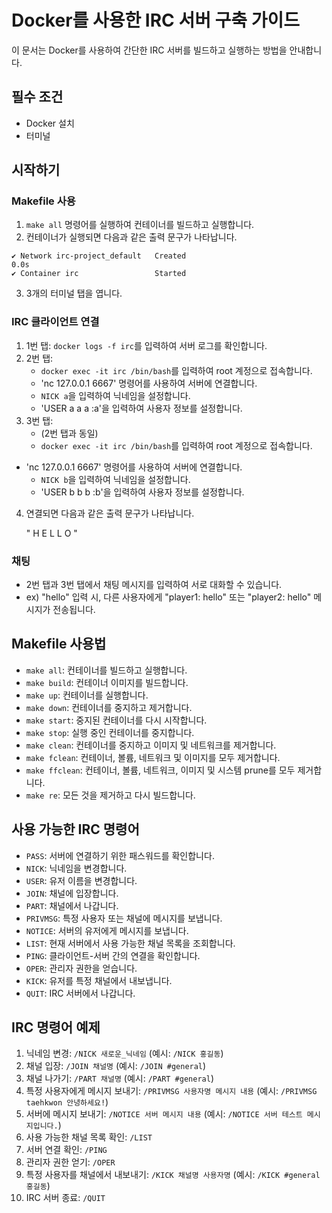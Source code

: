 # Docker를 사용한 IRC 서버 구축 가이드

이 문서는 Docker를 사용하여 간단한 IRC 서버를 빌드하고 실행하는 방법을 안내합니다.

## 필수 조건
- Docker 설치
- 터미널

## 시작하기
### Makefile 사용
1. `make all` 명령어를 실행하여 컨테이너를 빌드하고 실행합니다.
2. 컨테이너가 실행되면 다음과 같은 출력 문구가 나타납니다.


```
✔ Network irc-project_default	Created                                        0.0s
✔ Container irc       			Started
```

3. 3개의 터미널 탭을 엽니다.

### IRC 클라이언트 연결
1. 1번 탭: `docker logs -f irc`를 입력하여 서버 로그를 확인합니다.
2. 2번 탭:
   - `docker exec -it irc /bin/bash`를 입력하여 root 계정으로 접속합니다.
   - 'nc 127.0.0.1 6667' 명령어를 사용하여 서버에 연결합니다.
   - `NICK a`을 입력하여 닉네임을 설정합니다.
   - 'USER a a a :a'을 입력하여 사용자 정보를 설정합니다.
3. 3번 탭:
   - (2번 탭과 동일)
   - `docker exec -it irc /bin/bash`를 입력하여 root 계정으로 접속합니다.
- 'nc 127.0.0.1 6667' 명령어를 사용하여 서버에 연결합니다.
   - `NICK b`을 입력하여 닉네임을 설정합니다.
   - 'USER b b b :b'을 입력하여 사용자 정보를 설정합니다.
4. 연결되면 다음과 같은 출력 문구가 나타납니다.

	"
	H    E    L    L    O
	"

### 채팅
  - 2번 탭과 3번 탭에서 채팅 메시지를 입력하여 서로 대화할 수 있습니다.
  - ex) "hello" 입력 시, 다른 사용자에게 "player1: hello" 또는 "player2: hello" 메시지가 전송됩니다.

## Makefile 사용법
  - `make all`: 컨테이너를 빌드하고 실행합니다.
  - `make build`: 컨테이너 이미지를 빌드합니다.
  - `make up`: 컨테이너를 실행합니다.
  - `make down`: 컨테이너를 중지하고 제거합니다.
  - `make start`: 중지된 컨테이너를 다시 시작합니다.
  - `make stop`: 실행 중인 컨테이너를 중지합니다.
  - `make clean`: 컨테이너를 중지하고 이미지 및 네트워크를 제거합니다.
  - `make fclean`: 컨테이너, 볼륨, 네트워크 및 이미지를 모두 제거합니다.
  - `make ffclean`: 컨테이너, 볼륨, 네트워크, 이미지 및 시스템 prune를 모두 제거합니다.
  - `make re`: 모든 것을 제거하고 다시 빌드합니다.

## 사용 가능한 IRC 명령어
  - `PASS`: 서버에 연결하기 위한 패스워드를 확인합니다.
  - `NICK`: 닉네임을 변경합니다.
  - `USER`: 유저 이름을 변경합니다.
  - `JOIN`: 채널에 입장합니다.
  - `PART`: 채널에서 나갑니다.
  - `PRIVMSG`: 특정 사용자 또는 채널에 메시지를 보냅니다.
  - `NOTICE`: 서버의 유저에게 메시지를 보냅니다.
  - `LIST`: 현재 서버에서 사용 가능한 채널 목록을 조회합니다.
  - `PING`: 클라이언트-서버 간의 연결을 확인합니다.
  - `OPER`: 관리자 권한을 얻습니다.
  - `KICK`: 유저를 특정 채널에서 내보냅니다.
  - `QUIT`: IRC 서버에서 나갑니다.

## IRC 명령어 예제
1. 닉네임 변경: `/NICK 새로운_닉네임` (예시: `/NICK 홍길동`)
2. 채널 입장: `/JOIN 채널명` (예시: `/JOIN #general`)
3. 채널 나가기: `/PART 채널명` (예시: `/PART #general`)
4. 특정 사용자에게 메시지 보내기: `/PRIVMSG 사용자명 메시지 내용` (예시: `/PRIVMSG taehkwon 안녕하세요!`)
5. 서버에 메시지 보내기: `/NOTICE 서버 메시지 내용` (예시: `/NOTICE 서버 테스트 메시지입니다.`)
6. 사용 가능한 채널 목록 확인: `/LIST`
7. 서버 연결 확인: `/PING`
8. 관리자 권한 얻기: `/OPER`
9. 특정 사용자를 채널에서 내보내기: `/KICK 채널명 사용자명` (예시: `/KICK #general 홍길동`)
10. IRC 서버 종료: `/QUIT`


